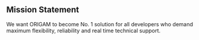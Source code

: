 ## Mission Statement
We want ORIGAM to become No. 1 solution for all developers who demand maximum flexibility, reliability and real time technical support.